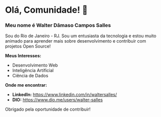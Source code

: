 # Olá, Comunidade! 👋

### Meu nome é Walter Dâmaso Campos Salles

Sou do Rio de Janeiro - RJ. Sou um entusiasta da tecnologia e estou muito animado para aprender mais sobre desenvolvimento e contribuir com projetos Open Source!

**Meus Interesses:**
- Desenvolvimento Web
- Inteligência Artificial
- Ciência de Dados

**Onde me encontrar:**
- **LinkedIn:** https://www.linkedin.com/in/waltersalles/
- **DIO:** https://www.dio.me/users/walter-salles

Obrigado pela oportunidade de contribuir!
